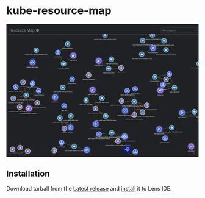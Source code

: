 # kube-resource-map

![](./images/Screenshot.png)
## Installation

Download tarball from the [Latest release](https://github.com/nevalla/lens-resource-map-extension/releases/latest) and [install](https://docs.k8slens.dev/v4.0.8/extensions/usage/#installing-an-extension) it to Lens IDE.
